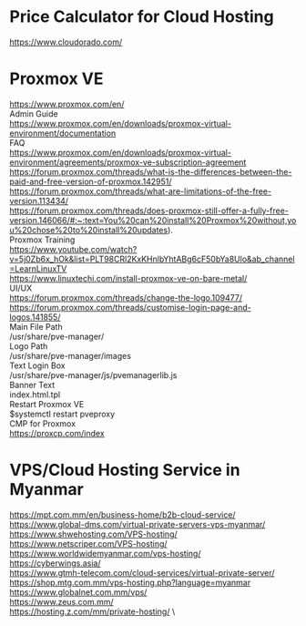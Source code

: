# Price Calculator for Cloud Hosting
https://www.cloudorado.com/

# Proxmox VE 
https://www.proxmox.com/en/ \
Admin Guide \
https://www.proxmox.com/en/downloads/proxmox-virtual-environment/documentation \
FAQ \
https://www.proxmox.com/en/downloads/proxmox-virtual-environment/agreements/proxmox-ve-subscription-agreement \
https://forum.proxmox.com/threads/what-is-the-differences-between-the-paid-and-free-version-of-proxmox.142951/ \
https://forum.proxmox.com/threads/what-are-limitations-of-the-free-version.113434/ \
https://forum.proxmox.com/threads/does-proxmox-still-offer-a-fully-free-version.146066/#:~:text=You%20can%20install%20Proxmox%20without,you%20chose%20to%20install%20updates). \
Proxmox Training \
https://www.youtube.com/watch?v=5j0Zb6x_hOk&list=PLT98CRl2KxKHnlbYhtABg6cF50bYa8Ulo&ab_channel=LearnLinuxTV \
https://www.linuxtechi.com/install-proxmox-ve-on-bare-metal/ \
UI/UX \
https://forum.proxmox.com/threads/change-the-logo.109477/ \
https://forum.proxmox.com/threads/customise-login-page-and-logos.141855/ \
Main File Path \
/usr/share/pve-manager/ \
Logo Path \
/usr/share/pve-manager/images \
Text Login Box \
/usr/share/pve-manager/js/pvemanagerlib.js \
Banner Text \
index.html.tpl \
Restart Proxmox VE \
$systemctl restart pveproxy \
CMP for Proxmox \
https://proxcp.com/index


# VPS/Cloud Hosting Service in Myanmar
https://mpt.com.mm/en/business-home/b2b-cloud-service/ \
https://www.global-dms.com/virtual-private-servers-vps-myanmar/ \
https://www.shwehosting.com/VPS-hosting/ \
https://www.netscriper.com/VPS-hosting/ \
https://www.worldwidemyanmar.com/vps-hosting/ \
https://cyberwings.asia/ \
https://www.gtmh-telecom.com/cloud-services/virtual-private-server/ \
https://shop.mtg.com.mm/vps-hosting.php?language=myanmar \
https://www.globalnet.com.mm/vps/ \
https://www.zeus.com.mm/ \
https://hosting.z.com/mm/private-hosting/ \
